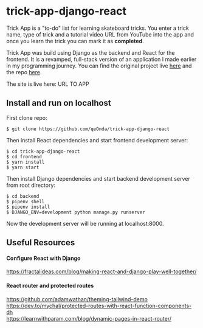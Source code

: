 # trick-app-django-react 
Trick App is a "to-do" list for learning skateboard tricks. You enter a trick name, type of trick and a tutorial video URL from YouTube into the app and once you learn the trick you can mark it as **completed**.  

Trick App was build using Django as the backend and React for the frontend. It is a revamped, full-stack version of an application I made earlier in my programming journey. You can find the original project live [here](https://sk8pp.herokuapp.com/) and the repo [here](https://github.com/qeOnda/trick-app-django).  
  
The site is live here: URL TO APP  

## Install and run on localhost 
First clone repo:   
```
$ git clone https://github.com/qeOnda/trick-app-django-react
```
Then install React dependencies and start frontend development server: 
```
$ cd trick-app-django-react
$ cd frontend
$ yarn install 
$ yarn start
```
Then install Django dependencies and start backend development server from root directory:
```
$ cd backend
$ pipenv shell 
$ pipenv install 
$ DJANGO_ENV=development python manage.py runserver
```
Now the development server will be running at localhost:8000.  


## Useful Resources
#### Configure React with Django
https://fractalideas.com/blog/making-react-and-django-play-well-together/  
#### React router and protected routes  
https://github.com/adamwathan/theming-tailwind-demo  
https://dev.to/mychal/protected-routes-with-react-function-components-dh  
https://learnwithparam.com/blog/dynamic-pages-in-react-router/
